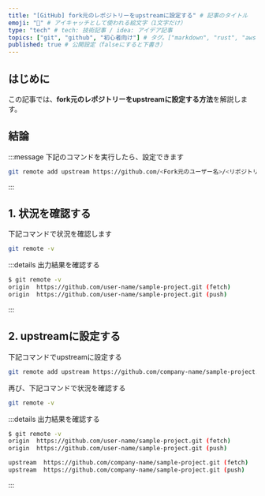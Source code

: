 ```yaml
---
title: "[GitHub] fork元のレポジトリーをupstreamに設定する" # 記事のタイトル
emoji: "🌾" # アイキャッチとして使われる絵文字（1文字だけ）
type: "tech" # tech: 技術記事 / idea: アイデア記事
topics: ["git", "github", "初心者向け"] # タグ。["markdown", "rust", "aws"]のように指定する
published: true # 公開設定（falseにすると下書き）
---
```



## はじめに

この記事では、**fork元のレポジトリーをupstreamに設定する方法**を解説します。

## 結論
:::message
下記のコマンドを実行したら、設定できます
```bash
git remote add upstream https://github.com/<Fork元のユーザー名>/<リポジトリ名>.git
```
:::

## 1. 状況を確認する
下記コマンドで状況を確認します
```bash
git remote -v
```

:::details 出力結果を確認する
```bash
$ git remote -v
origin  https://github.com/user-name/sample-project.git (fetch)
origin  https://github.com/user-name/sample-project.git (push)
```
:::

## 2. upstreamに設定する
下記コマンドでupstreamに設定する
```bash
git remote add upstream https://github.com/company-name/sample-project.git
```
再び、下記コマンドで状況を確認する
```bash
git remote -v
```
:::details 出力結果を確認する
```bash
$ git remote -v
origin  https://github.com/user-name/sample-project.git (fetch)
origin  https://github.com/user-name/sample-project.git (push)

upstream  https://github.com/company-name/sample-project.git (fetch)
upstream  https://github.com/company-name/sample-project.git (push)
```
:::
